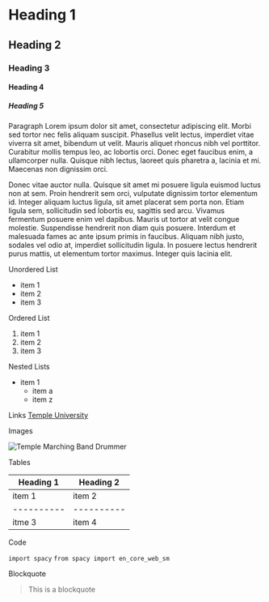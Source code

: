 # Heading 1
## Heading 2
### Heading 3
#### Heading 4
##### Heading 5

Paragraph
Lorem ipsum dolor sit amet, consectetur adipiscing elit. Morbi sed tortor nec felis aliquam suscipit. Phasellus velit lectus, imperdiet vitae viverra sit amet, bibendum ut velit. Mauris aliquet rhoncus nibh vel porttitor. Curabitur mollis tempus leo, ac lobortis orci. Donec eget faucibus enim, a ullamcorper nulla. Quisque nibh lectus, laoreet quis pharetra a, lacinia et mi. Maecenas non dignissim orci.

Donec vitae auctor nulla. Quisque sit amet mi posuere ligula euismod luctus non at sem. Proin hendrerit sem orci, vulputate dignissim tortor elementum id. Integer aliquam luctus ligula, sit amet placerat sem porta non. Etiam ligula sem, sollicitudin sed lobortis eu, sagittis sed arcu. Vivamus fermentum posuere enim vel dapibus. Mauris ut tortor at velit congue molestie. Suspendisse hendrerit non diam quis posuere. Interdum et malesuada fames ac ante ipsum primis in faucibus. Aliquam nibh justo, sodales vel odio at, imperdiet sollicitudin ligula. In posuere lectus hendrerit purus mattis, ut elementum tortor maximus. Integer quis lacinia elit.

Unordered List
- item 1
- item 2
- item 3

Ordered List
1. item 1
2. item 2
3. item 3

Nested Lists
- item 1
  - item a
   - item z
    
Links
[Temple University](https://www.temple.edu/)

Images

![Temple Marching Band Drummer](https://news.temple.edu/sites/news/files/173-1718_aprilfools_marchingband_800x400_dg.png)

Tables

|Heading 1|Heading 2|
|----------|----------|
|item 1    |item 2    |
|----------|----------|
|itme 3    | item 4   |

Code

`import spacy`
`from spacy import en_core_web_sm`

Blockquote

>This is a blockquote

